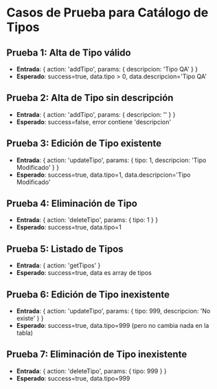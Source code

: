 # Casos de Prueba para Catálogo de Tipos

## Prueba 1: Alta de Tipo válido
- **Entrada**: { action: 'addTipo', params: { descripcion: 'Tipo QA' } }
- **Esperado**: success=true, data.tipo > 0, data.descripcion='Tipo QA'

## Prueba 2: Alta de Tipo sin descripción
- **Entrada**: { action: 'addTipo', params: { descripcion: '' } }
- **Esperado**: success=false, error contiene 'descripcion'

## Prueba 3: Edición de Tipo existente
- **Entrada**: { action: 'updateTipo', params: { tipo: 1, descripcion: 'Tipo Modificado' } }
- **Esperado**: success=true, data.tipo=1, data.descripcion='Tipo Modificado'

## Prueba 4: Eliminación de Tipo
- **Entrada**: { action: 'deleteTipo', params: { tipo: 1 } }
- **Esperado**: success=true, data.tipo=1

## Prueba 5: Listado de Tipos
- **Entrada**: { action: 'getTipos' }
- **Esperado**: success=true, data es array de tipos

## Prueba 6: Edición de Tipo inexistente
- **Entrada**: { action: 'updateTipo', params: { tipo: 999, descripcion: 'No existe' } }
- **Esperado**: success=true, data.tipo=999 (pero no cambia nada en la tabla)

## Prueba 7: Eliminación de Tipo inexistente
- **Entrada**: { action: 'deleteTipo', params: { tipo: 999 } }
- **Esperado**: success=true, data.tipo=999
